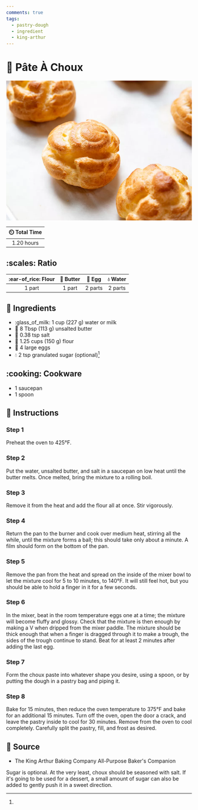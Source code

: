```yaml
---
comments: true
tags:
  - pastry-dough
  - ingredient
  - king-arthur
---
```

# :pie: Pâte À Choux

![Pâte À Choux](../../assets/images/pâte-à-choux.jpg)

| :timer_clock: Total Time |
|:-----------------------: |
| 1.20 hours |

## :scales: Ratio

| :ear-of_rice: Flour | :butter: Butter | :egg: Egg | :droplet: Water |
|:-------------------:|:---------------:|:---------:|:---------------:|
| 1 part              | 1 part          | 2 parts   | 2 parts         |

## :salt: Ingredients

- :glass_of_milk: 1 cup (227 g) water or milk
- :butter: 8 Tbsp (113 g) unsalted butter
- :salt: 0.38 tsp salt
- :ear_of_rice: 1.25 cups (150 g) flour
- :egg: 4 large eggs
- :droplet: 2 tsp granulated sugar (optional)[^1]

## :cooking: Cookware

- 1 saucepan
- 1 spoon

## :pencil: Instructions

### Step 1

Preheat the oven to 425°F.

### Step 2

Put the water, unsalted butter, and salt in a saucepan on low heat until the butter melts. Once melted, bring the
mixture to a rolling boil.

### Step 3

Remove it from the heat and add the flour all at once. Stir vigorously.

### Step 4

Return the pan to the burner and cook over medium heat, stirring all the while, until the mixture forms a ball; this
should take only about a minute. A film should form on the bottom of the pan.

### Step 5

Remove the pan from the heat and spread on the inside of the mixer bowl to let the mixture cool for 5 to 10 minutes, to
140°F. It will still feel hot, but you should be able to hold a finger in it for a few seconds.

### Step 6

In the mixer, beat in the room temperature eggs one at a time; the mixture will become fluffy and glossy. Check that
the mixture is then enough by making a V when dripped from the mixer paddle. The mixture should be thick enough that
when a finger is dragged through it to make a trough, the sides of the trough continue to stand. Beat for at least 2
minutes after adding the last egg.

### Step 7

Form the choux paste into whatever shape you desire, using a spoon, or by putting the dough in a pastry bag and piping
it.

### Step 8

Bake for 15 minutes, then reduce the oven temperature to 375°F and bake for an additional 15 minutes. Turn off the
oven, open the door a crack, and leave the pastry inside to cool for 30 minutes. Remove from the oven to cool
completely. Carefully split the pastry, fill, and frost as desired.

## :link: Source

- The King Arthur Baking Company All-Purpose Baker's Companion

[^1]:
  Sugar is optional. At the very least, choux should be seasoned with salt. If it's going to be used for a dessert, a
  small amount of sugar can also be added to gently push it in a sweet direction.
